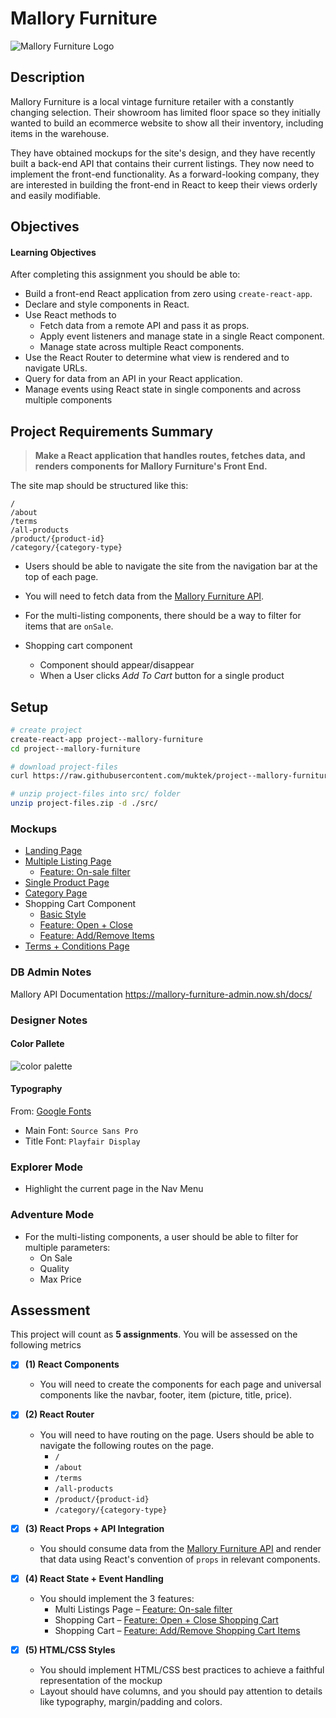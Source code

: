 # Mallory Furniture

![Mallory Furniture Logo](mockups/mallory-furniture-logo.png)

## Description
Mallory Furniture is a local vintage furniture retailer with a constantly changing selection. Their showroom has limited floor space so they initially wanted to build an ecommerce website to show all their inventory, including items in the warehouse.

They have obtained mockups for the site's design, and they have recently built a back-end API that contains their current listings. They now need to implement the front-end functionality. As a forward-looking company, they are interested in building the front-end in React to keep their views orderly and easily modifiable.

## Objectives

#### Learning Objectives
After completing this assignment you should be able to:
- Build a front-end React application from zero using `create-react-app`.
- Declare and style components in React.
- Use React methods to
  - Fetch data from a remote API and pass it as props.
  - Apply event listeners and manage state in a single React component.
  - Manage state across multiple React components.
- Use the React Router to determine what view is rendered and to navigate URLs.
- Query for data from an API in your React application.
- Manage events using React state in single components and across multiple components

## Project Requirements Summary
> **Make a React application that handles routes, fetches data, and renders components for Mallory Furniture's Front End.**

The site map should be structured like this:

```
/
/about
/terms
/all-products
/product/{product-id}
/category/{category-type}
```

- Users should be able to navigate the site from the navigation bar at the top of each page.

- You will need to fetch data from the [Mallory Furniture API](https://mallory-furniture-admin.now.sh/docs).

- For the multi-listing components, there should be a way to  filter for items that are `onSale`.

- Shopping cart component
  - Component should appear/disappear
  - When a User clicks *Add To Cart* button for a single product

## Setup

```sh
# create project
create-react-app project--mallory-furniture
cd project--mallory-furniture

# download project-files
curl https://raw.githubusercontent.com/muktek/project--mallory-furniture/master/project-files.zip > project-files.zip

# unzip project-files into src/ folder
unzip project-files.zip -d ./src/
```


### Mockups

- [Landing Page](mockups/mallory-landing.png)
- [Multiple Listing Page](mockups/mallory-multilisting-all.png)
  - [Feature: On-sale filter ](mockups/mallory-onsale-filter.gif)
- [Single Product Page](mockups/mallory-single.png)
- [Category Page](mockups/mallory-multilisting-category.png)
- Shopping Cart Component
  - [Basic Style](mockups/mallory-cart-static.png)
  - [Feature: Open + Close](mockups/mallory-cart-demo-part1.gif)
  - [Feature: Add/Remove Items](mockups/mallory-cart-demo-part2.gif)
- [Terms + Conditions Page](mockups/mallory-terms.png)

### DB Admin Notes
Mallory API Documentation https://mallory-furniture-admin.now.sh/docs/


### Designer Notes

#### Color Pallete
![color palette](mockups/mallory-color-palette.png)

#### Typography
From: [Google Fonts](https://fonts.google.com/)
- Main Font: `Source Sans Pro`
- Title Font: `Playfair Display`


### Explorer Mode
- Highlight the current page in the Nav Menu

### Adventure Mode
- For the multi-listing components, a user should be able to filter for multiple parameters:
  - On Sale
  - Quality
  - Max Price

## Assessment

This project will count as **5 assignments**. You will be assessed on the following metrics

- [x] **(1) React Components**
  + You will need to create the components for each page and universal components like the navbar, footer, item (picture, title, price).

- [x] **(2) React Router**
  + You will need to have routing on the page. Users should be able to navigate the following routes on the page.  
    - `/`
    - `/about`
    - `/terms`
    - `/all-products`
    - `/product/{product-id}`
    - `/category/{category-type}`

- [x] **(3) React Props + API Integration**
  + You should consume data from the [Mallory Furniture API](https://mallory-furniture-admin.now.sh/docs/) and render that data using React's convention of `props` in relevant components.

- [x] **(4) React State + Event Handling**
  + You should implement the 3 features:
    - Multi Listings Page – [Feature: On-sale filter](mockups/mallory-onsale-filter.gif)
    - Shopping Cart – [Feature: Open + Close Shopping Cart](mockups/mallory-cart-demo-part1.gif)
    - Shopping Cart – [Feature: Add/Remove Shopping Cart Items](mockups/mallory-cart-demo-part2.gif)

- [x] **(5) HTML/CSS Styles**
  + You should implement HTML/CSS best practices to achieve a faithful representation of the mockup
  + Layout should have columns, and you should pay attention to details like typography, margin/padding and colors.
